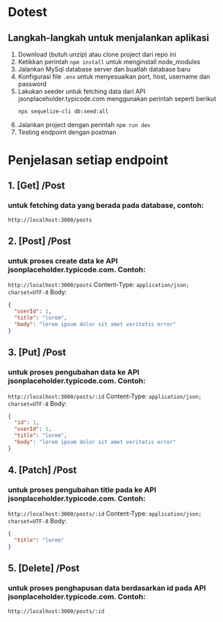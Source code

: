 # Dotest

## Langkah-langkah untuk menjalankan aplikasi
1. Download (butuh unzip) atau clone project dari repo ini
2. Ketikkan perintah `npm install` untuk menginstall node_modules
3. Jalankan MySql database server dan buatlah database baru
4. Konfigurasi file `.env` untuk menyesuaikan port, host, username dan password
5. Lakukan seeder untuk fetching data dari API jsonplaceholder.typicode.com menggunakan perintah seperti berikut
   ```bash
   npx sequelize-cli db:seed:all
   ```
6. Jalankan project dengan perintah `npm run dev`
7. Testing endpoint dengan postman

# Penjelasan setiap endpoint
## 1. [Get] /Post
###    untuk fetching data yang berada pada database, contoh:
`http://localhost:3000/posts`
## 2. [Post] /Post
###    untuk proses create data ke API jsonplaceholder.typicode.com. Contoh:
`http://localhost:3000/posts` 
Content-Type: `application/json; charset=UTF-8`
Body: 
```json
{
  "userId": 1,
  "title": "lorem",
  "body": "lorem ipsum dolor sit amet veritatis error"
}
```
## 3. [Put] /Post
###    untuk proses pengubahan data ke API jsonplaceholder.typicode.com. Contoh:
`http://localhost:3000/posts/:id` 
Content-Type: `application/json; charset=UTF-8`
Body: 
```json
{
  "id": 1,
  "userId": 1,
  "title": "lorem",
  "body": "lorem ipsum dolor sit amet veritatis error"
}
```
## 4. [Patch] /Post
###    untuk proses pengubahan title pada ke API jsonplaceholder.typicode.com. Contoh:
`http://localhost:3000/posts/:id` 
Content-Type: `application/json; charset=UTF-8`
Body: 
```json
{
  "title": "lorem"
}
```
## 5. [Delete] /Post
###    untuk proses penghapusan data berdasarkan id pada API jsonplaceholder.typicode.com. Contoh:
`http://localhost:3000/posts/:id`
